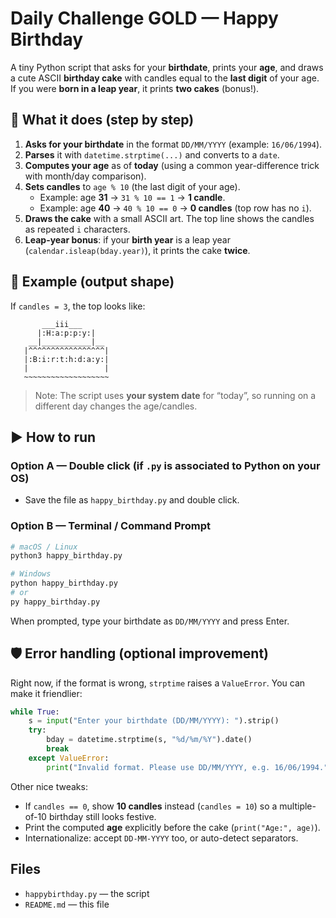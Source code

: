 # Daily Challenge GOLD — Happy Birthday

A tiny Python script that asks for your **birthdate**, prints your **age**, and draws a cute ASCII **birthday cake** with candles equal to the **last digit** of your age. If you were **born in a leap year**, it prints **two cakes** (bonus!).

## 🎯 What it does (step by step)
1. **Asks for your birthdate** in the format `DD/MM/YYYY` (example: `16/06/1994`).
2. **Parses** it with `datetime.strptime(...)` and converts to a `date`.
3. **Computes your age** as of **today** (using a common year-difference trick with month/day comparison).
4. **Sets candles** to `age % 10` (the last digit of your age).
   - Example: age **31** → `31 % 10 == 1` → **1 candle**.
   - Example: age **40** → `40 % 10 == 0` → **0 candles** (top row has no `i`).  
5. **Draws the cake** with a small ASCII art. The top line shows the candles as repeated `i` characters.
6. **Leap-year bonus**: if your **birth year** is a leap year (`calendar.isleap(bday.year)`), it prints the cake **twice**.

## 🧁 Example (output shape)
If `candles = 3`, the top looks like:
```
       ___iii___
      |:H:a:p:p:y:|
    __|___________|__
   |^^^^^^^^^^^^^^^^^|
   |:B:i:r:t:h:d:a:y:|
   |                 |
   ~~~~~~~~~~~~~~~~~~~
```

> Note: The script uses **your system date** for “today”, so running on a different day changes the age/candles.

## ▶️ How to run
### Option A — Double click (if `.py` is associated to Python on your OS)
- Save the file as `happy_birthday.py` and double click.

### Option B — Terminal / Command Prompt
```bash
# macOS / Linux
python3 happy_birthday.py

# Windows
python happy_birthday.py
# or
py happy_birthday.py
```
When prompted, type your birthdate as `DD/MM/YYYY` and press Enter.

## 🛡️ Error handling (optional improvement)
Right now, if the format is wrong, `strptime` raises a `ValueError`. You can make it friendlier:
```python
while True:
    s = input("Enter your birthdate (DD/MM/YYYY): ").strip()
    try:
        bday = datetime.strptime(s, "%d/%m/%Y").date()
        break
    except ValueError:
        print("Invalid format. Please use DD/MM/YYYY, e.g. 16/06/1994.")
```
Other nice tweaks:
- If `candles == 0`, show **10 candles** instead (`candles = 10`) so a multiple-of-10 birthday still looks festive.
- Print the computed **age** explicitly before the cake (`print("Age:", age)`).
- Internationalize: accept `DD-MM-YYYY` too, or auto-detect separators.

## Files
- `happybirthday.py` — the script
- `README.md` — this file
